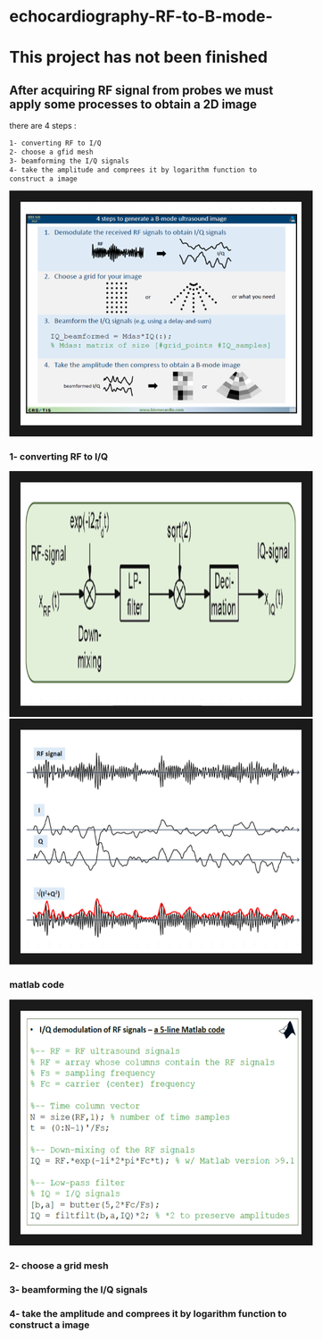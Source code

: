 # echocardiography-RF-to-B-mode-
# This project has not been finished
## After acquiring RF signal from probes we must apply some processes to obtain a 2D image

there are 4 steps :

    1- converting RF to I/Q
    2- choose a gfid mesh
    3- beamforming the I/Q signals
    4- take the amplitude and comprees it by logarithm function to construct a image


<img src="1.PNG" width="650" height="400" border="20" title="blood cells">



### 1- converting RF to I/Q
 
 
  <img src="3.PNG" width="650" height="400" border="20" title="blood cells">
  
  
 <img src="2.PNG" width="650" height="400" border="20" title="blood cells">
 
 
 ### matlab code
 
 
  <img src="4.PNG" width="650" height="400" border="20" title="blood cells">
 
 
 ### 2- choose a grid mesh

 
 
 
 
 
 
 
 ### 3- beamforming the I/Q signals

 
 
 
 
 
 ### 4- take the amplitude and comprees it by logarithm function to construct a image

 

